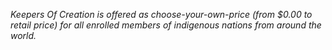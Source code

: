 *Keepers Of Creation is offered as choose-your-own-price (from $0.00 to retail price) for all enrolled members of indigenous nations from around the world.*
